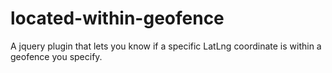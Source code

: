 located-within-geofence
=======================

A jquery plugin that lets you know if a specific LatLng coordinate is within a geofence you specify.
